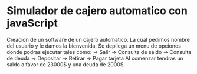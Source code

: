 # Simulador de cajero automatico con javaScript

Creacion de un software de un cajero automatico.
La cual pedimos nombre del usuario y le damos la bienvenida,
Se depliega un menu de opciones donde podras ejecutar tales como:
=> Salir
=> Consulta de saldo
=> Consulta de deuda
=> Depositar
=> Retirar
=> Pagar tarjeta
Al comenzar tendras un saldo a favor de 23000$ y una deuda de 2000$.
